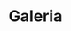 ---
title: Galeria
pagination:
    enabled: true
    collection: galeria
image: /assets/img/galeriacover.jpg
layout: pagination
ref: Galeria
---